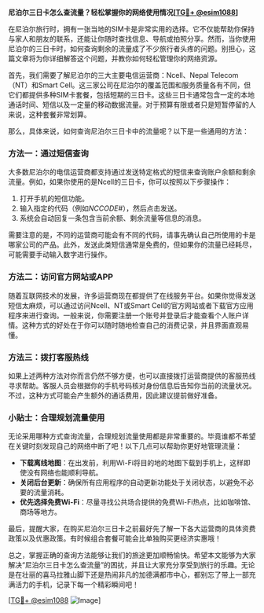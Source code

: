 **尼泊尔三日卡怎么查流量？轻松掌握你的网络使用情况[[TG💪+ @esim1088](https://t.me/s/esim1088)]**

在尼泊尔旅行时，拥有一张当地的SIM卡是非常实用的选择。它不仅能帮助你保持与家人和朋友的联系，还能让你随时查找信息、导航或拍照分享。然而，当你使用尼泊尔的三日卡时，如何查询剩余的流量成了不少旅行者头疼的问题。别担心，这篇文章将为你详细解答这个问题，并教你如何轻松管理你的网络资源。

首先，我们需要了解尼泊尔的三大主要电信运营商：Ncell、Nepal Telecom（NT）和Smart Cell。这三家公司在尼泊尔的覆盖范围和服务质量各有不同，但它们都提供多种SIM卡套餐，包括短期的三日卡。这些三日卡通常包含一定的本地通话时间、短信以及一定量的移动数据流量。对于预算有限或者只是短暂停留的人来说，这种套餐非常划算。

那么，具体来说，如何查询尼泊尔三日卡中的流量呢？以下是一些通用的方法：

### 方法一：通过短信查询

大多数尼泊尔的电信运营商都支持通过发送特定格式的短信来查询账户余额和剩余流量。例如，如果你使用的是Ncell的三日卡，你可以按照以下步骤操作：

1. 打开手机的短信功能。
2. 输入指定的代码（例如*NCCODE#*），然后点击发送。
3. 系统会自动回复一条包含当前余额、剩余流量等信息的消息。

需要注意的是，不同的运营商可能会有不同的代码，请事先确认自己所使用的卡是哪家公司的产品。此外，发送此类短信通常是免费的，但如果你的流量已经耗尽，可能需要手动输入数字进行操作。

### 方法二：访问官方网站或APP

随着互联网技术的发展，许多运营商现在都提供了在线服务平台。如果你觉得发送短信太麻烦，可以通过访问Ncell、NT或Smart Cell的官方网站或者下载官方应用程序来进行查询。一般来说，你需要注册一个账号并登录后才能查看个人账户详情。这种方式的好处在于你可以随时随地检查自己的消费记录，并且界面直观易懂。

### 方法三：拨打客服热线

如果上述两种方法对你而言仍然不够方便，也可以直接拨打运营商提供的客服热线寻求帮助。客服人员会根据你的手机号码核对身份信息后告知你当前的流量状况。不过，这种方式可能会产生额外的通话费用，因此建议提前做好准备。

### 小贴士：合理规划流量使用

无论采用哪种方式查询流量，合理规划流量使用都是非常重要的。毕竟谁都不希望在关键时刻发现自己的网络中断了吧！以下几点可以帮助你更好地管理流量：

- **下载离线地图**：在出发前，利用Wi-Fi将目的地的地图下载到手机上，这样即使没有网络也能顺利导航。
- **关闭后台更新**：确保所有应用程序的自动更新功能处于关闭状态，以避免不必要的流量消耗。
- **优先选择免费Wi-Fi**：尽量寻找公共场合提供的免费Wi-Fi热点，比如咖啡馆、商场等地方。

最后，提醒大家，在购买尼泊尔三日卡之前最好先了解一下各大运营商的具体资费政策以及优惠政策。有时候组合套餐可能会比单独购买更经济实惠哦！

总之，掌握正确的查询方法能够让我们的旅途更加顺畅愉快。希望本文能够为大家解决“尼泊尔三日卡怎么查流量”的困扰，并且让大家充分享受到旅行的乐趣。无论是在壮丽的喜马拉雅山脚下还是热闹非凡的加德满都市中心，都别忘了带上一部充满活力的手机，记录下每一个精彩瞬间吧！

[[TG💪+ @esim1088](https://t.me/s/esim1088) ![Image](https://i.postimg.cc/4NQfJmqS/Snipaste-2025-05-13-00-14-12.png)]